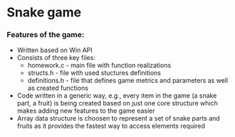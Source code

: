# Snake game
### Features of the game:
- Written based on Win API
- Consists of three key files:
    - homework.c - main file with function realizations
    - structs.h - file with used stuctures definitions
    - definitions.h - file that defines game metrics and parameters as well as created functions
- Code written in a generic way, e.g., every item in the game (a snake part, a fruit) is being created based on just one core structure which makes adding new features to the game easier
- Array data structure is choosen to represent a set of snake parts and fruits as it provides the fastest way to access elements required
